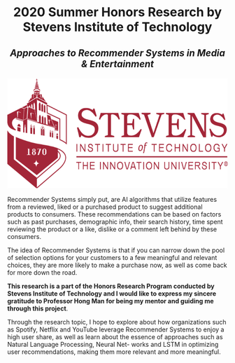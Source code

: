 # <p align = 'center'> 2020 Summer Honors Research by Stevens Institute of Technology </p>
## <p align = 'center'> ***Approaches to Recommender Systems in Media & Entertainment*** </p>
<p align = 'center'> <img width="600" img height="250" src = https://github.com/siddh30/2020-Summer-Honors-Research/blob/master/Images/Logo.png </p>

Recommender Systems simply put, are AI algorithms that utilize features from a reviewed, liked or a purchased product to suggest additional products to consumers. These recommendations can be based on factors such as past purchases, demographic info, their search history, time spent reviewing the product or a like, dislike or a comment left behind by these consumers. 

The idea of Recommender Systems is that if you can narrow down the pool of selection options for your customers to a few meaningful and relevant choices, they are more likely to make a purchase now, as well as come back for more down the road.

**This research is a part of the Honors Research Program conducted by Stevens Institute of Technology and I would like to express my sincere gratitude to Professor Hong Man for being my mentor and guiding me through this project**. 

Through the research topic, I hope to explore about how organizations such as Spotify, Netflix and YouTube leverage Recommender Systems to enjoy a high user share, as well as learn about the essence of approaches such as Natural Language Processing, Neural Net- works and LSTM in optimizing user recommendations, making them more relevant and more meaningful.
